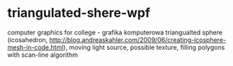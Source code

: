 # triangulated-shere-wpf
computer graphics for college - grafika komputerowa
triangualted sphere (icosahedron, http://blog.andreaskahler.com/2009/06/creating-icosphere-mesh-in-code.html),
moving light source, possible texture, filling polygons with scan-line algorithm
